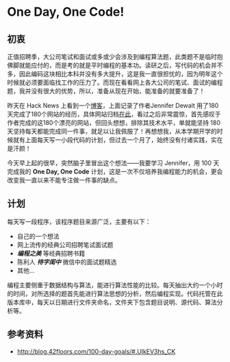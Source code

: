 # One Day, One Code! #


## 初衷 ##
正值招聘季，大公司笔试和面试或多或少会涉及到编程算法题，此类题不是临时抱佛脚就能应付的，而是考的就是平时编程的基本功。读研之后，写代码的机会并不多，因此编码这块相比本科并没有多大提升，这是我一直很担忧的，因为明年这个时候就必须要面临找工作的压力了。而现在看看网上各大公司的笔试、面试的编程题，我并没有很大的优势，所以，准备从现在开始，能准备的就要准备了！

昨天在 Hack News 上看到一个[博客](http://blog.jenniferdewalt.com/)，上面记录了作者Jennifer Dewalt 用了180天完成了180个网站的经历，具体网站归档[在此](http://blog.jenniferdewalt.com/archive)，看过之后非常震惊，首先感叹于作者完成的这180个漂亮的网站，但回头想想，排除其技术水平，单就能坚持 180 天坚持每天都能完成同一件事，就足以让我佩服了！再想想我，从本学期开学的时候就有上面每天写一小段代码的计划，但过去一个月了，始终没有付诸实践，实在是汗颜！

今天早上起的很早，突然脑子里冒出这个想法——我要学习 Jennifer，用 100 天完成我的 **One Day, One Code** 计划，这是一次不仅培养我编程能力的机会，更会改变我一直以来不能专注做一件事的缺点。

## 计划 ##
每天写一段程序，该程序题目来源广泛，主要有以下：

* 自己的一个想法
* 网上流传的经典公司招聘笔试面试题
* ***编程之美*** 等经典招聘书籍
* 陈利人 ***待字闺中*** 微信中的面试题精选
* 其他...

编程主要侧重于数据结构与算法，能进行算法性能的比较。每天抽出大约一个小时的时间，对所选择的题首先能进行算法思想的分析，然后编程实现。代码托管在此版本库中，每天以日期进行文件夹命名，文件夹下包含题目说明、源代码、算法分析等。


## 参考资料 ##

* http://blog.42floors.com/100-day-goals/#.UlkEV3hs_CK

